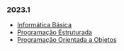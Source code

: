 ### 2023.1
- [Informática Básica](/2023.1/InfoBas/)
- [Programação Estruturada](/2023.1/PEst/)
- [Programação Orientada a Objetos](/2023.1/POO/)
